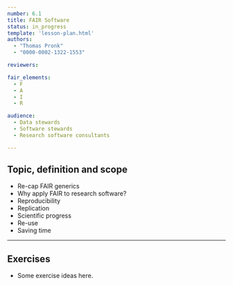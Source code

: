 ```yaml
---
number: 6.1
title: FAIR Software
status: in_progress
template: 'lesson-plan.html'
authors:
  - "Thomas Pronk"
  - "0000-0002-1322-1553"

reviewers:

fair_elements:
  - F
  - A
  - I
  - R

audience:
  - Data stewards
  - Software stewards
  - Research software consultants

--- 
```


## Topic, definition and scope

* Re-cap FAIR generics
* Why apply FAIR to research software?
* Reproducibility
* Replication
* Scientific progress
* Re-use
* Saving time 

---

## Exercises

* Some exercise ideas here.
